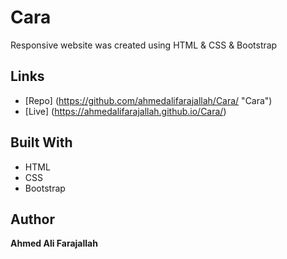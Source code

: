 # Cara
Responsive website was created using HTML &amp; CSS &amp; Bootstrap 

## Links
- [Repo] (<https://github.com/ahmedalifarajallah/Cara/> "Cara")
- [Live] (<https://ahmedalifarajallah.github.io/Cara/>)

## Built With
- HTML
- CSS
- Bootstrap

## Author
**Ahmed Ali Farajallah**
